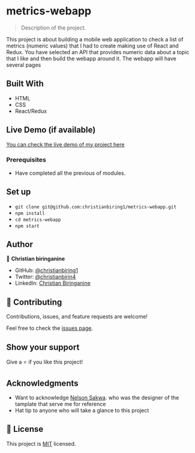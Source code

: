 # metrics-webapp

> Description of the project.

This project is about building a mobile web application to check a list of metrics (numeric values) that I had to create making use of React and Redux. You have selected an API that provides numeric data about a topic that I like and then build the webapp around it. The webapp will have several pages

## Built With

- HTML
- CSS
- React/Redux

## Live Demo (if available)

[You can check the live demo of my project here](https://chris-metrics-webapp.herokuapp.com/)

### Prerequisites

- Have completed all the previous of modules.

## Set up

- `git clone git@github.com:christianbiring1/metrics-webapp.git`
- `npm install`
- `cd metrics-webapp`
- `npm start`

## Author

👤 **Christian biringanine**

- GitHub: [@christianbiring1](https://github.com/christianbiring1)
- Twitter: [@christianbirin4](https://twitter.com/christianbirin4)
- LinkedIn: [Christian Biringanine](https://linkedin.com/in/christian-biringanine/)

## 🤝 Contributing

Contributions, issues, and feature requests are welcome!

Feel free to check the [issues page](https://github.com/christianbiring1/metrics-webapp/issues).

## Show your support

Give a ⭐️ if you like this project!

## Acknowledgments

- Want to acknowledge [Nelson Sakwa](https://www.behance.net/sakwadesignstudio). who was the designer of the tamplate that serve me for reference
- Hat tip to anyone who will take a glance to this project

## 📝 License

This project is [MIT](./MIT.md) licensed.
